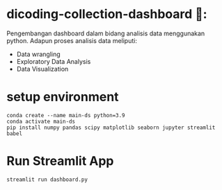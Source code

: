 # dicoding-collection-dashboard 🌟:
Pengembangan dashboard dalam bidang analisis data menggunakan python. Adapun proses analisis data meliputi:
- Data wrangling
- Exploratory Data Analysis
- Data Visualization

# setup environment
```
conda create --name main-ds python=3.9
conda activate main-ds
pip install numpy pandas scipy matplotlib seaborn jupyter streamlit babel
```

# Run Streamlit App
```
streamlit run dashboard.py
```
